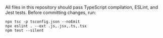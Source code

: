 All files in this repository should pass TypeScript compilation, ESLint, and Jest tests.
Before committing changes, run:

```
npx tsc -p tsconfig.json --noEmit
npx eslint . --ext .js,.jsx,.ts,.tsx
npm test --silent
```
